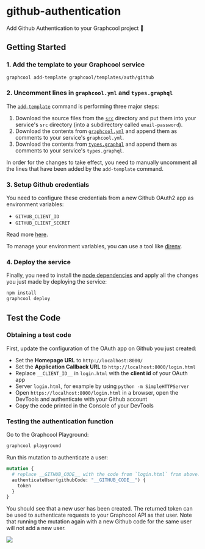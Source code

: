 # github-authentication

Add Github Authentication to your Graphcool project 🎁


## Getting Started

### 1. Add the template to your Graphcool service

```sh
graphcool add-template graphcool/templates/auth/github
```

### 2. Uncomment lines in `graphcool.yml` and `types.graphql`

The [`add-template`](https://docs-next.graph.cool/reference/graphcool-cli/commands-aiteerae6l#graphcool-add-template) command is performing three major steps:

1. Download the source files from the [`src`](./src) directory and put them into your service's `src` directory (into a subdirectory called `email-password`).
2. Download the contents from [`graphcool.yml`](./graphcool.yml) and append them as comments to your service's `graphcool.yml`.
3. Download the contents from [`types.graphql`](./types.graphql) and append them as comments to your service's `types.graphql`.

In order for the changes to take effect, you need to manually uncomment all the lines that have been added by the `add-template` command.

### 3. Setup Github credentials

You need to configure these credentials from a new Github OAuth2 app as environment variables:

* `GITHUB_CLIENT_ID`
* `GITHUB_CLIENT_SECRET`

Read more [here](https://developer.github.com/apps/building-integrations/setting-up-and-registering-oauth-apps/registering-oauth-apps).

To manage your environment variables, you can use a tool like [direnv](https://direnv.net/).

### 4. Deploy the service

Finally, you need to install the [node dependencies](./package.json#L2) and apply all the changes you just made by deploying the service:

```sh
npm install
graphcool deploy
```

## Test the Code

### Obtaining a test code

First, update the configuration of the OAuth app on Github you just created:

* Set the **Homepage URL** to `http://localhost:8000/`
* Set the **Application Callback URL** to `http://localhost:8000/login.html`
* Replace `__CLIENT_ID__` in `login.html` with the **client id** of your OAuth app
* Server `login.html`, for example by using `python -m SimpleHTTPServer`
* Open `https://localhost:8000/login.html` in a browser, open the DevTools and authenticate with your Github account
* Copy the code printed in the Console of your DevTools

### Testing the authentication function

Go to the Graphcool Playground:

```sh
graphcool playground
```

Run this mutation to authenticate a user:

```graphql
mutation {
  # replace __GITHUB_CODE__ with the code from `login.html` from above!
  authenticateUser(githubCode: "__GITHUB_CODE__") {
    token
  }
}
```

You should see that a new user has been created. The returned token can be used to authenticate requests to your Graphcool API as that user. Note that running the mutation again with a new Github code for the same user will not add a new user.

![](http://i.imgur.com/5RHR6Ku.png)
